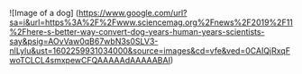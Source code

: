 ![Image of a dog] (https://www.google.com/url?sa=i&url=https%3A%2F%2Fwww.sciencemag.org%2Fnews%2F2019%2F11%2Fhere-s-better-way-convert-dog-years-human-years-scientists-say&psig=AOvVaw0qB67wbN3s0SLV3-nlLylu&ust=1602259931034000&source=images&cd=vfe&ved=0CAIQjRxqFwoTCLCL4smxpewCFQAAAAAdAAAAABAI)
